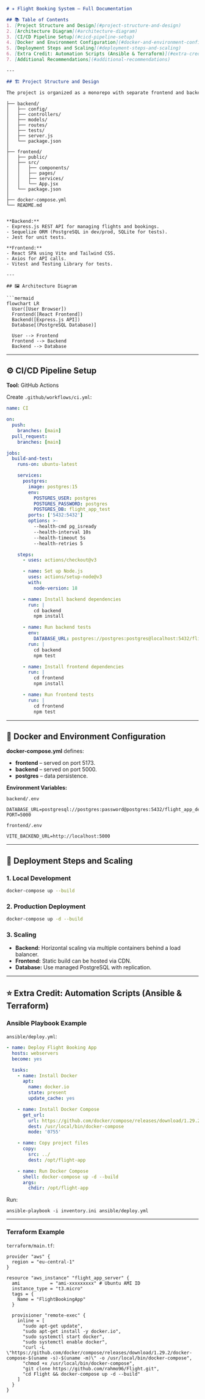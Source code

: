 
```markdown
# ✈️ Flight Booking System – Full Documentation

## 📚 Table of Contents
1. [Project Structure and Design](#project-structure-and-design)
2. [Architecture Diagram](#architecture-diagram)
3. [CI/CD Pipeline Setup](#cicd-pipeline-setup)
4. [Docker and Environment Configuration](#docker-and-environment-configuration)
5. [Deployment Steps and Scaling](#deployment-steps-and-scaling)
6. [Extra Credit: Automation Scripts (Ansible & Terraform)](#extra-credit-automation-scripts-ansible--terraform)
7. [Additional Recommendations](#additional-recommendations)

---

## 🏗 Project Structure and Design

The project is organized as a monorepo with separate frontend and backend applications, orchestrated via Docker Compose.

```

```Flight/
├── backend/
│   ├── config/
│   ├── controllers/
│   ├── models/
│   ├── routes/
│   ├── tests/
│   ├── server.js
│   └── package.json
│
├── frontend/
│   ├── public/
│   ├── src/
│   │   ├── components/
│   │   ├── pages/
│   │   ├── services/
│   │   └── App.jsx
│   └── package.json
│
├── docker-compose.yml
└── README.md
```

````

**Backend:**
- Express.js REST API for managing flights and bookings.
- Sequelize ORM (PostgreSQL in dev/prod, SQLite for tests).
- Jest for unit tests.

**Frontend:**
- React SPA using Vite and Tailwind CSS.
- Axios for API calls.
- Vitest and Testing Library for tests.

---

## 🖼 Architecture Diagram

```mermaid
flowchart LR
  User([User Browser])
  Frontend([React Frontend])
  Backend([Express.js API])
  Database[(PostgreSQL Database)]

  User --> Frontend
  Frontend --> Backend
  Backend --> Database
````

---

## ⚙️ CI/CD Pipeline Setup

**Tool:** GitHub Actions

Create `.github/workflows/ci.yml`:

```yaml
name: CI

on:
  push:
    branches: [main]
  pull_request:
    branches: [main]

jobs:
  build-and-test:
    runs-on: ubuntu-latest

    services:
      postgres:
        image: postgres:15
        env:
          POSTGRES_USER: postgres
          POSTGRES_PASSWORD: postgres
          POSTGRES_DB: flight_app_test
        ports: ['5432:5432']
        options: >-
          --health-cmd pg_isready
          --health-interval 10s
          --health-timeout 5s
          --health-retries 5

    steps:
      - uses: actions/checkout@v3

      - name: Set up Node.js
        uses: actions/setup-node@v3
        with:
          node-version: 18

      - name: Install backend dependencies
        run: |
          cd backend
          npm install

      - name: Run backend tests
        env:
          DATABASE_URL: postgres://postgres:postgres@localhost:5432/flight_app_test
        run: |
          cd backend
          npm test

      - name: Install frontend dependencies
        run: |
          cd frontend
          npm install

      - name: Run frontend tests
        run: |
          cd frontend
          npm test
```

---

## 🐳 Docker and Environment Configuration

**docker-compose.yml** defines:

* **frontend** – served on port 5173.
* **backend** – served on port 5000.
* **postgres** – data persistence.

**Environment Variables:**

`backend/.env`

```
DATABASE_URL=postgresql://postgres:password@postgres:5432/flight_app_dev
PORT=5000
```

`frontend/.env`

```
VITE_BACKEND_URL=http://localhost:5000
```

---

## 🚀 Deployment Steps and Scaling

### 1. Local Development

```sh
docker-compose up --build
```

### 2. Production Deployment

```sh
docker-compose up -d --build
```

### 3. Scaling

* **Backend:** Horizontal scaling via multiple containers behind a load balancer.
* **Frontend:** Static build can be hosted via CDN.
* **Database:** Use managed PostgreSQL with replication.

---

## ⭐ Extra Credit: Automation Scripts (Ansible & Terraform)

### Ansible Playbook Example

`ansible/deploy.yml`:

```yaml
- name: Deploy Flight Booking App
  hosts: webservers
  become: yes

  tasks:
    - name: Install Docker
      apt:
        name: docker.io
        state: present
        update_cache: yes

    - name: Install Docker Compose
      get_url:
        url: https://github.com/docker/compose/releases/download/1.29.2/docker-compose-Linux-x86_64
        dest: /usr/local/bin/docker-compose
        mode: '0755'

    - name: Copy project files
      copy:
        src: ../
        dest: /opt/flight-app

    - name: Run Docker Compose
      shell: docker-compose up -d --build
      args:
        chdir: /opt/flight-app
```

Run:

```
ansible-playbook -i inventory.ini ansible/deploy.yml
```

---

### Terraform Example

`terraform/main.tf`:

```hcl
provider "aws" {
  region = "eu-central-1"
}

resource "aws_instance" "flight_app_server" {
  ami           = "ami-xxxxxxxxx" # Ubuntu AMI ID
  instance_type = "t3.micro"
  tags = {
    Name = "FlightBookingApp"
  }

  provisioner "remote-exec" {
    inline = [
      "sudo apt-get update",
      "sudo apt-get install -y docker.io",
      "sudo systemctl start docker",
      "sudo systemctl enable docker",
      "curl -L \"https://github.com/docker/compose/releases/download/1.29.2/docker-compose-$(uname -s)-$(uname -m)\" -o /usr/local/bin/docker-compose",
      "chmod +x /usr/local/bin/docker-compose",
      "git clone https://github.com/rahmo96/Flight.git",
      "cd Flight && docker-compose up -d --build"
    ]
  }
}
```

